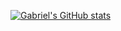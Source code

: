 [![Gabriel's GitHub stats](https://github-readme-stats.vercel.app/api?username=gabrielgog)](https://github.com/gabrielgog/github-readme-stats)
